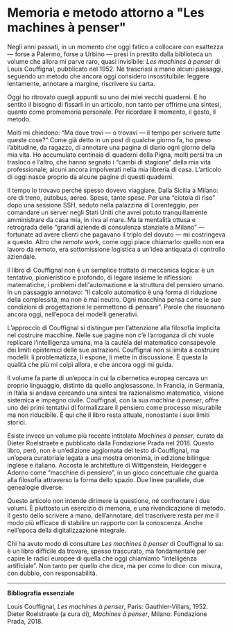 # Memoria e metodo attorno a "Les machines à penser"

Negli anni passati, in un momento che oggi fatico a collocare con esattezza — forse a Palermo, forse a Urbino — presi in prestito dalla biblioteca un volume che allora mi parve raro, quasi invisibile: *Les machines à penser* di Louis Couffignal, pubblicato nel 1952. Ne trascrissi a mano alcuni passaggi, seguendo un metodo che ancora oggi considero insostituibile: leggere lentamente, annotare a margine, riscrivere su carta. 

Oggi ho ritrovato quegli appunti su uno dei miei vecchi quaderni. E ho sentito il bisogno di fissarli in un articolo, non tanto per offrirne una sintesi, quanto come promemoria personale. Per ricordare il momento, il gesto, il metodo.

Molti mi chiedono: “Ma dove trovi — o trovavi — il tempo per scrivere tutte queste cose?” Come già detto in un post di qualche giorno fa, ho preso l’abitudine, da ragazzo, di annotare una pagina di diario ogni giorno della mia vita. Ho accumulato centinaia di quaderni della Pigna, molti persi tra un trasloco e l’altro, che hanno segnato i “cambi di stagione” della mia vita professionale; alcuni ancora impolverati nella mia libreria di casa. L’articolo di oggi nasce proprio da alcune pagine di questi quaderni.

Il tempo lo trovavo perché spesso dovevo viaggiare. Dalla Sicilia a Milano: ore di treno, autobus, aereo. Spese, tante spese. Per una “ciotola di riso” dopo una sessione SSH, seduto nella palazzina di Lorenteggio, per comandare un server negli Stati Uniti che avrei potuto tranquillamente amministrare da casa mia, in riva al mare. Ma la mentalità ottusa e retrograda delle “grandi aziende di consulenza stanziate a Milano” — fortunate ad avere clienti che pagavano il triplo del dovuto — mi costringeva a questo. Altro che *remote work*, come oggi piace chiamarlo: quello non era lavoro da remoto, era sottomissione logistica a un’idea antiquata di controllo aziendale.

Il libro di Couffignal non è un semplice trattato di meccanica logica: è un tentativo, pionieristico e profondo, di legare insieme le riflessioni matematiche, i problemi dell'automazione e la struttura del pensiero umano. In un passaggio annotavo: “Il calcolo automatico è una forma di riduzione della complessità, ma non è mai neutro. Ogni macchina pensa come le sue condizioni di progettazione le permettono di pensare”. Parole che risuonano ancora oggi, nell’epoca dei modelli generativi.

L’approccio di Couffignal si distingue per l’attenzione alla filosofia implicita nel costruire macchine. Nelle sue pagine non c’è l’arroganza di chi vuole replicare l’intelligenza umana, ma la cautela del matematico consapevole dei limiti epistemici delle sue astrazioni. Couffignal non si limita a costruire modelli: li problematizza, li espone, li mette in discussione. È questa la qualità che più mi colpì allora, e che ancora oggi mi guida.

Il volume fa parte di un’epoca in cui la cibernetica europea cercava un proprio linguaggio, distinto da quello anglosassone. In Francia, in Germania, in Italia si andava cercando una sintesi tra razionalismo matematico, visione sistemica e impegno civile. Couffignal, con la sua *machine à penser*, offre uno dei primi tentativi di formalizzare il pensiero come processo misurabile ma non riducibile. È qui che il libro resta attuale, nonostante i suoi limiti storici.

Esiste invece un volume più recente intitolato *Machines à penser*, curato da Dieter Roelstraete e pubblicato dalla Fondazione Prada nel 2018. Questo libro, però, non è un’edizione aggiornata del testo di Couffignal, ma un’opera curatoriale legata a una mostra omonima, in edizione bilingue inglese e italiano. Accosta le architetture di Wittgenstein, Heidegger e Adorno come “macchine di pensiero”, in un gioco concettuale che guarda alla filosofia attraverso la forma dello spazio. Due linee parallele, due genealogie diverse.

Questo articolo non intende dirimere la questione, né confrontare i due volumi. È piuttosto un esercizio di memoria, e una rivendicazione di metodo. Il gesto dello scrivere a mano, dell’annotare, del trascrivere resta per me il modo più efficace di stabilire un rapporto con la conoscenza. Anche nell’epoca della digitalizzazione integrale.

Chi ha avuto modo di consultare *Les machines à penser* di Couffignal lo sa: è un libro difficile da trovare, spesso trascurato, ma fondamentale per capire le radici europee di quella che oggi chiamiamo “intelligenza artificiale”. Non tanto per quello che dice, ma per come lo dice: con misura, con dubbio, con responsabilità.

---

**Bibliografia essenziale**

Louis Couffignal, *Les machines à penser*, Paris: Gauthier-Villars, 1952.  
Dieter Roelstraete (a cura di), *Machines à penser*, Milano: Fondazione Prada, 2018.
